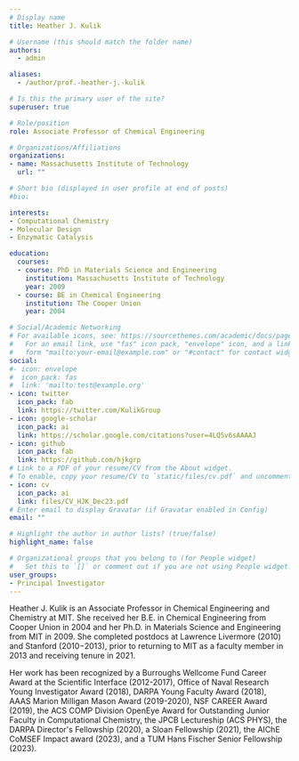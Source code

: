 ```yaml
---
# Display name
title: Heather J. Kulik

# Username (this should match the folder name)
authors:
  - admin

aliases:
  - /author/prof.-heather-j.-kulik

# Is this the primary user of the site?
superuser: true

# Role/position
role: Associate Professor of Chemical Engineering

# Organizations/Affiliations
organizations:
- name: Massachusetts Institute of Technology
  url: ""

# Short bio (displayed in user profile at end of posts)
#bio: 

interests:
- Computational Chemistry
- Molecular Design
- Enzymatic Catalysis

education:
  courses:
  - course: PhD in Materials Science and Engineering
    institution: Massachusetts Institute of Technology
    year: 2009
  - course: BE in Chemical Engineering
    institution: The Cooper Union
    year: 2004

# Social/Academic Networking
# For available icons, see: https://sourcethemes.com/academic/docs/page-builder/#icons
#   For an email link, use "fas" icon pack, "envelope" icon, and a link in the
#   form "mailto:your-email@example.com" or "#contact" for contact widget.
social:
#- icon: envelope
#  icon_pack: fas
#  link: 'mailto:test@example.org'
- icon: twitter
  icon_pack: fab
  link: https://twitter.com/KulikGroup
- icon: google-scholar
  icon_pack: ai
  link: https://scholar.google.com/citations?user=4LQSv6sAAAAJ
- icon: github
  icon_pack: fab
  link: https://github.com/hjkgrp
# Link to a PDF of your resume/CV from the About widget.
# To enable, copy your resume/CV to `static/files/cv.pdf` and uncomment the lines below.
- icon: cv
  icon_pack: ai
  link: files/CV_HJK_Dec23.pdf
# Enter email to display Gravatar (if Gravatar enabled in Config)
email: ""

# Highlight the author in author lists? (true/false)
highlight_name: false

# Organizational groups that you belong to (for People widget)
#   Set this to `[]` or comment out if you are not using People widget.
user_groups:
- Principal Investigator
---
```


Heather J. Kulik is an Associate Professor in Chemical Engineering and Chemistry at MIT. She received her B.E. in Chemical Engineering from Cooper Union in 2004 and her Ph.D. in Materials Science and Engineering from MIT in 2009. She completed postdocs at Lawrence Livermore (2010) and Stanford (2010−2013), prior to returning to MIT as a faculty member in 2013 and receiving tenure in 2021.

Her work has been recognized by a Burroughs Wellcome Fund Career Award at the Scientific Interface (2012-2017), Office of Naval Research Young Investigator Award (2018), DARPA Young Faculty Award (2018), AAAS Marion Milligan Mason Award (2019-2020), NSF CAREER Award (2019), the ACS COMP Division OpenEye Award for Outstanding Junior Faculty in Computational Chemistry, the JPCB Lectureship (ACS PHYS), the DARPA Director's Fellowship (2020), a Sloan Fellowship (2021), the AIChE CoMSEF Impact award (2023), and a TUM Hans Fischer Senior Fellowship (2023).
